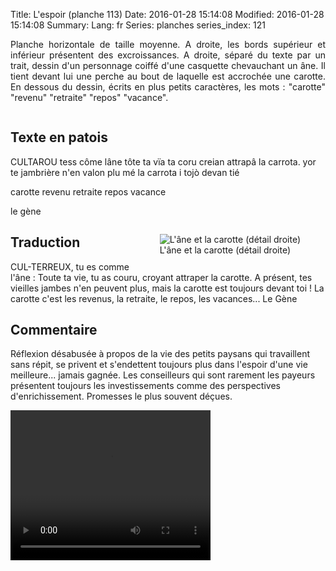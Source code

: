 Title: L'espoir (planche 113)
Date: 2016-01-28 15:14:08
Modified: 2016-01-28 15:14:08
Summary: 
Lang: fr
Series: planches
series_index: 121

<p style="text-align:justify;">Planche horizontale de taille moyenne. A droite, les bords supérieur et inférieur présentent des excroissances. A droite, séparé du texte par un trait, dessin d'un personnage coiffé d'une casquette chevauchant un âne. Il tient devant lui une perche au bout de laquelle est accrochée une carotte. En dessous du dessin, écrits en plus petits caractères, les mots : "carotte" "revenu" "retraite" "repos"  "vacance".
</p>

<figure class="image-block" style="float: center;">
  <img alt="" src="{static}/images/planche_113-2.png">
  <figcaption style="max-width: 680px"></figcaption>
</figure>

## Texte en patois
CULTAROU tess côme lâne tôte ta vïa ta coru creian attrapâ la carrota. yor te jambrière n'en valon plu mé la carrota i tojò devan tié

carotte revenu retraite repos  vacance

le gène


<figure class="image-block" style="float: right;">
  <img alt="L&#x27;âne et la carotte (détail droite)" src="{static}/images/planche_113_detail_dessin.png">
  <figcaption style="max-width: 348px">L&#x27;âne et la carotte (détail droite)</figcaption>
</figure>

## Traduction
CUL-TERREUX, tu es comme l'âne : Toute ta vie, tu as couru, croyant attraper la carotte. A présent, tes vieilles jambes n'en peuvent plus, mais la carotte est toujours devant toi !
La carotte c'est les revenus, la retraite, le repos, les vacances...
Le Gène

## Commentaire
Réflexion désabusée à propos de la vie des petits paysans qui travaillent sans répit, se privent et s'endettent toujours plus dans l'espoir d'une vie meilleure... jamais gagnée. Les conseilleurs qui sont rarement les payeurs présentent toujours les investissements comme des perspectives d'enrichissement. Promesses le plus souvent déçues.


<video width="320" height="240" controls>
  <source src="https://d1njpgd0ygatdn.cloudfront.net/video_113.mp4" type="video/mp4">
</video>
